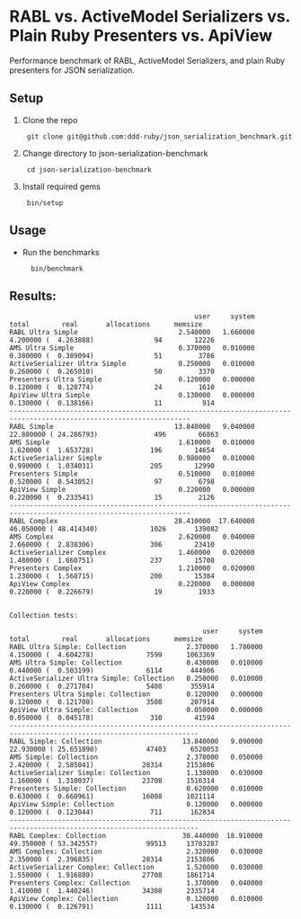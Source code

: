 # RABL vs. ActiveModel Serializers vs. Plain Ruby Presenters vs. ApiView

Performance benchmark of RABL, ActiveModel Serializers, and plain Ruby
presenters for JSON serialization.

## Setup

1. Clone the repo

        git clone git@github.com:ddd-ruby/json_serialization_benchmark.git

2. Change directory to json-serialization-benchmark

        cd json-serialization-benchmark

3. Install required gems

        bin/setup

## Usage

* Run the benchmarks

        bin/benchmark



## Results:
                                                  user     system      total        real       allocations      memsize
    RABL Ultra Simple                         2.540000   1.660000   4.200000 (  4.263888)               94        12226
    AMS Ultra Simple                          0.370000   0.010000   0.380000 (  0.389094)               51         3786
    ActiveSerializer Ultra Simple             0.250000   0.010000   0.260000 (  0.265010)               50         3370
    Presenters Ultra Simple                   0.120000   0.000000   0.120000 (  0.128774)               24         1610
    ApiView Ultra Simple                      0.130000   0.000000   0.130000 (  0.138166)               11          914
    -------------------------------------------------------------------------------------------------------------------
    RABL Simple                              13.840000   9.040000  22.880000 ( 24.286793)              496        66863
    AMS Simple                                1.610000   0.010000   1.620000 (  1.653728)              196        14654
    ActiveSerializer Simple                   0.980000   0.010000   0.990000 (  1.034031)              205        12990
    Presenters Simple                         0.510000   0.010000   0.520000 (  0.543052)               97         6798
    ApiView Simple                            0.220000   0.000000   0.220000 (  0.233541)               15         2126
    -------------------------------------------------------------------------------------------------------------------
    RABL Complex                             28.410000  17.640000  46.050000 ( 48.414340)             1026       139082
    AMS Complex                               2.620000   0.040000   2.660000 (  2.838306)              306        23410
    ActiveSerializer Complex                  1.460000   0.020000   1.480000 (  1.660751)              237        15708
    Presenters Complex                        1.210000   0.020000   1.230000 (  1.568715)              200        15384
    ApiView Complex                           0.220000   0.000000   0.220000 (  0.226679)               19         1933


    Collection tests:

                                                    user     system      total        real       allocations      memsize
    RABL Ultra Simple: Collection               2.370000   1.780000   4.150000 (  4.604278)             7599      1063369
    AMS Ultra Simple: Collection                0.430000   0.010000   0.440000 (  0.503199)             6114       444906
    ActiveSerializer Ultra Simple: Collection   0.250000   0.010000   0.260000 (  0.271704)             5408       355914
    Presenters Ultra Simple: Collection         0.120000   0.000000   0.120000 (  0.121700)             3508       207914
    ApiView Ultra Simple: Collection            0.050000   0.000000   0.050000 (  0.045178)              310        41594
    ---------------------------------------------------------------------------------------------------------------------
    RABL Simple: Collection                    13.840000   9.090000  22.930000 ( 25.651890)            47403      6520053
    AMS Simple: Collection                      2.370000   0.050000   2.420000 (  2.585041)            28314      2153806
    ActiveSerializer Simple: Collection         1.130000   0.030000   1.160000 (  1.310037)            23708      1516314
    Presenters Simple: Collection               0.620000   0.010000   0.630000 (  0.660961)            16008      1021114
    ApiView Simple: Collection                  0.120000   0.000000   0.120000 (  0.123044)              711       162834
    ---------------------------------------------------------------------------------------------------------------------
    RABL Complex: Collection                   30.440000  18.910000  49.350000 ( 53.342557)            99513     13783287
    AMS Complex: Collection                     2.320000   0.030000   2.350000 (  2.396835)            28314      2153806
    ActiveSerializer Complex: Collection        1.520000   0.030000   1.550000 (  1.916880)            27708      1861714
    Presenters Complex: Collection              1.370000   0.040000   1.410000 (  1.440246)            34308      2335714
    ApiView Complex: Collection                 0.120000   0.010000   0.130000 (  0.126791)             1111       143534

